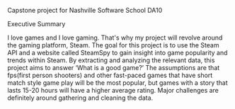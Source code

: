 Capstone project for Nashville Software School DA10

Executive Summary

I love games and I love gaming. That's why my project will revolve around the gaming platform, Steam. The goal for this project is to use the Steam API and a website called SteamSpy to gain insight into game popularity and trends within Steam. By extracting and analyzing the relevant data, this project aims to answer ‘What is a good game?’ The assumptions are that fps(first person shooters) and other fast-paced games that have short match style game play will be the most popular, but games with a story that lasts 15-20 hours will have a higher average rating. Major challenges are definitely around gathering and cleaning the data.